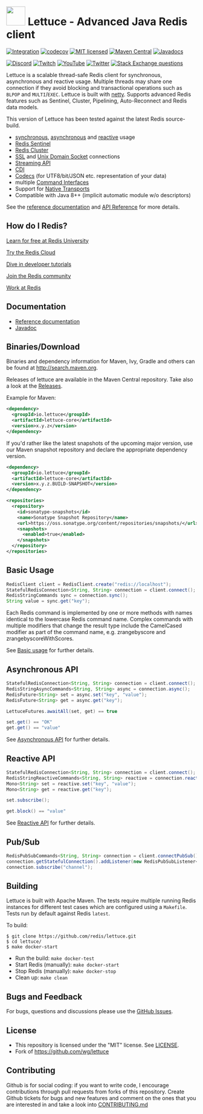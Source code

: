 <img src="https://avatars2.githubusercontent.com/u/25752188?v=4" width="50" height="50"> Lettuce - Advanced Java Redis client
===============================

 [![Integration](https://github.com/redis/lettuce/actions/workflows/integration.yml/badge.svg?branch=main)](https://github.com/redis/lettuce/actions/workflows/integration.yml)
 [![codecov](https://codecov.io/gh/redis/lettuce/branch/main/graph/badge.svg?token=pAstxAAjYo)](https://codecov.io/gh/redis/lettuce)
 [![MIT licensed](https://img.shields.io/badge/license-MIT-blue.svg)](./LICENSE.txt)
 [![Maven Central](https://img.shields.io/maven-central/v/io.lettuce/lettuce-core?versionSuffix=RELEASE&logo=redis
 )](https://maven-badges.herokuapp.com/maven-central/io.lettuce/lettuce-core)
 [![Javadocs](https://www.javadoc.io/badge/io.lettuce/lettuce-core.svg)](https://www.javadoc.io/doc/io.lettuce/lettuce-core)

[![Discord](https://img.shields.io/discord/697882427875393627.svg?style=social&logo=discord)](https://discord.gg/redis)
[![Twitch](https://img.shields.io/twitch/status/redisinc?style=social)](https://www.twitch.tv/redisinc)
[![YouTube](https://img.shields.io/youtube/channel/views/UCD78lHSwYqMlyetR0_P4Vig?style=social)](https://www.youtube.com/redisinc)
[![Twitter](https://img.shields.io/twitter/follow/redisinc?style=social)](https://twitter.com/redisinc)
[![Stack Exchange questions](https://img.shields.io/stackexchange/stackoverflow/t/lettuce?style=social&logo=stackoverflow&label=Stackoverflow)](https://stackoverflow.com/questions/tagged/lettuce)


Lettuce is a scalable thread-safe Redis client for synchronous,
asynchronous and reactive usage. Multiple threads may share one connection if they avoid blocking and transactional
operations such as `BLPOP` and  `MULTI`/`EXEC`.
Lettuce is built with [netty](https://github.com/netty/netty).
Supports advanced Redis features such as Sentinel, Cluster, Pipelining, Auto-Reconnect and Redis data models.

This version of Lettuce has been tested against the latest Redis source-build.

* [synchronous](https://redis.github.io/lettuce/user-guide/connecting-redis/#basic-usage), [asynchronous](https://redis.github.io/lettuce/user-guide/async-api/) and [reactive](https://redis.github.io/lettuce/user-guide/reactive-api/) usage
* [Redis Sentinel](https://redis.github.io/lettuce/ha-sharding/#redis-sentinel_1)
* [Redis Cluster](https://redis.github.io/lettuce/ha-sharding/#redis-cluster)
* [SSL](https://redis.github.io/lettuce/advanced-usage/#ssl-connections) and [Unix Domain Socket](https://redis.github.io/lettuce/advanced-usage/#unix-domain-sockets) connections
* [Streaming API](https://redis.github.io/lettuce/advanced-usage/#streaming-api)
* [CDI](https://redis.github.io/lettuce/integration-extension/#cdi-support)
* [Codecs](https://redis.github.io/lettuce/integration-extension/#codecss) (for UTF8/bit/JSON etc. representation of your data)
* multiple [Command Interfaces](https://github.com/redis/lettuce/wiki/Command-Interfaces-%284.0%29)
* Support for [Native Transports](https://redis.github.io/lettuce/advanced-usage/#native-transports)
* Compatible with Java 8++ (implicit automatic module w/o descriptors)

See the [reference documentation](https://redis.github.io/lettuce/) and [API Reference](https://www.javadoc.io/doc/io.lettuce/lettuce-core/latest/index.html) for more details.

## How do I Redis?

[Learn for free at Redis University](https://university.redis.io/academy)

[Try the Redis Cloud](https://redis.io/try-free/)

[Dive in developer tutorials](https://redis.io/learn/)

[Join the Redis community](https://redis.io/community/)

[Work at Redis](https://redis.io/careers/jobs/)

Documentation
---------------

* [Reference documentation](https://redis.github.io/lettuce/)
* [Javadoc](https://www.javadoc.io/doc/io.lettuce/lettuce-core/latest/index.html)

Binaries/Download
----------------

Binaries and dependency information for Maven, Ivy, Gradle and others can be found at http://search.maven.org.

Releases of lettuce are available in the Maven Central repository. Take also a look at the [Releases](https://github.com/redis/lettuce/releases).

Example for Maven:

```xml
<dependency>
  <groupId>io.lettuce</groupId>
  <artifactId>lettuce-core</artifactId>
  <version>x.y.z</version>
</dependency>
```

If you'd rather like the latest snapshots of the upcoming major version, use our Maven snapshot repository and declare the appropriate dependency version.

```xml
<dependency>
  <groupId>io.lettuce</groupId>
  <artifactId>lettuce-core</artifactId>
  <version>x.y.z.BUILD-SNAPSHOT</version>
</dependency>

<repositories>
  <repository>
    <id>sonatype-snapshots</id>
    <name>Sonatype Snapshot Repository</name>
    <url>https://oss.sonatype.org/content/repositories/snapshots/</url>
    <snapshots>
      <enabled>true</enabled>
    </snapshots>
  </repository>
</repositories>
```

Basic Usage
-----------

```java
RedisClient client = RedisClient.create("redis://localhost");
StatefulRedisConnection<String, String> connection = client.connect();
RedisStringCommands sync = connection.sync();
String value = sync.get("key");
```

Each Redis command is implemented by one or more methods with names identical
to the lowercase Redis command name. Complex commands with multiple modifiers
that change the result type include the CamelCased modifier as part of the
command name, e.g. zrangebyscore and zrangebyscoreWithScores.

See [Basic usage](https://redis.github.io/lettuce/user-guide/connecting-redis/#basic-usage) for further details.

Asynchronous API
------------------------

```java
StatefulRedisConnection<String, String> connection = client.connect();
RedisStringAsyncCommands<String, String> async = connection.async();
RedisFuture<String> set = async.set("key", "value");
RedisFuture<String> get = async.get("key");

LettuceFutures.awaitAll(set, get) == true

set.get() == "OK"
get.get() == "value"
```

See [Asynchronous API](https://redis.github.io/lettuce/user-guide/async-api/) for further details.

Reactive API
------------------------

```java
StatefulRedisConnection<String, String> connection = client.connect();
RedisStringReactiveCommands<String, String> reactive = connection.reactive();
Mono<String> set = reactive.set("key", "value");
Mono<String> get = reactive.get("key");

set.subscribe();

get.block() == "value"
```

See [Reactive API](https://redis.github.io/lettuce/user-guide/reactive-api/) for further details.

Pub/Sub
-------

```java
RedisPubSubCommands<String, String> connection = client.connectPubSub().sync();
connection.getStatefulConnection().addListener(new RedisPubSubListener<String, String>() { ... })
connection.subscribe("channel");
```

Building
-----------

Lettuce is built with Apache Maven. The tests require multiple running Redis instances for different test cases which
are configured using a ```Makefile```. Tests run by default against Redis `latest`.

To build:

```
$ git clone https://github.com/redis/lettuce.git
$ cd lettuce/
$ make docker-start
```

* Run the build: ```make docker-test```
* Start Redis (manually): ```make docker-start```
* Stop Redis (manually): ```make docker-stop```
* Clean up: ```make clean```

Bugs and Feedback
-----------

For bugs, questions and discussions please use the [GitHub Issues](https://github.com/redis/lettuce/issues).

License
-------

* This repository is licensed under the "MIT" license. See [LICENSE](LICENSE).
* Fork of https://github.com/wg/lettuce

Contributing
-------

Github is for social coding: if you want to write code, I encourage contributions through pull requests from forks of this repository. 
Create Github tickets for bugs and new features and comment on the ones that you are interested in and take a look into [CONTRIBUTING.md](https://github.com/redis/lettuce/blob/main/.github/CONTRIBUTING.md)
